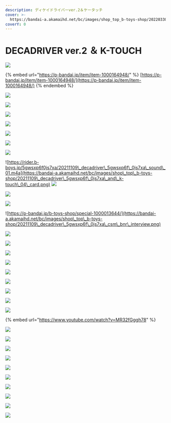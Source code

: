```yaml
---
description: ディケイドライバーver.2＆ケータッチ
cover: >-
  https://bandai-a.akamaihd.net/bc/images/shop_top_b-toys-shop/20220330_decadriver_5gwsxp6f_0js7xa_and_k-touch_03_02.jpg
coverY: 0
---
```


# DECADRIVER ver.2 ＆ K-TOUCH

![](https://bandai-a.akamaihd.net/bc/images/shop\_top\_b-toys-shop/20211109\_decadriver\_5gwsxp6f\_0js7xa\_cp\_logo\_decadriver2\_ktouch.png)

{% embed url="https://p-bandai.jp/item/item-1000164948/" %}
[https://p-bandai.jp/item/item-1000164948/](https://p-bandai.jp/item/item-1000164948/)
{% endembed %}

![](https://bandai-a.akamaihd.net/bc/images/shop\_top\_b-toys-shop/20211109\_decadriver\_5gwsxp6f\_0js7xa\_and\_k-touch\_01.jpg)

![](https://bandai-a.akamaihd.net/bc/images/shop\_top\_b-toys-shop/20211109\_decadriver\_5gwsxp6f\_0js7xa\_and\_k-touch\_02.jpg)

![](https://bandai-a.akamaihd.net/bc/images/shop\_top\_b-toys-shop/20211109\_decadriver\_5gwsxp6f\_0js7xa\_and\_k-touch\_03\_tit.jpg)

![](https://bandai-a.akamaihd.net/bc/images/shop\_top\_b-toys-shop/20211109\_decadriver\_5gwsxp6f\_0js7xa\_and\_k-touch\_03\_01.jpg)

![](https://bandai-a.akamaihd.net/bc/images/shop\_top\_b-toys-shop/20220330\_decadriver\_5gwsxp6f\_0js7xa\_and\_k-touch\_03\_02.jpg)

![](https://bandai-a.akamaihd.net/bc/images/shop\_top\_b-toys-shop/20211109\_decadriver\_5gwsxp6f\_0js7xa\_and\_k-touch\_04\_tit.jpg)

![](https://bandai-a.akamaihd.net/bc/images/shop\_top\_b-toys-shop/20211109\_decadriver\_5gwsxp6f\_0js7xa\_and\_k-touch\_04.jpg)

![https://rider.b-boys.jp/5gwsxp6f0js7xa/20211109\_decadriver\_5gwsxp6f\_0js7xa\_sound\_01.m4a](https://bandai-a.akamaihd.net/bc/images/shop\_top\_b-toys-shop/20211109\_decadriver\_5gwsxp6f\_0js7xa\_and\_k-touch\_04\_card.png) ![](https://bandai-a.akamaihd.net/bc/images/shop\_top\_b-toys-shop/20211109\_decadriver\_5gwsxp6f\_0js7xa\_and\_k-touch\_04\_notice.png)

![](https://bandai-a.akamaihd.net/bc/images/shop\_top\_b-toys-shop/20211109\_decadriver\_5gwsxp6f\_0js7xa\_and\_k-touch\_05\_stit.jpg)

![](https://bandai-a.akamaihd.net/bc/images/shop\_top\_b-toys-shop/20211109\_decadriver\_5gwsxp6f\_0js7xa\_and\_k-touch\_05.jpg)

![https://p-bandai.jp/b-toys-shop/special-1000013644/](https://bandai-a.akamaihd.net/bc/images/shop\_top\_b-toys-shop/20211109\_decadriver\_5gwsxp6f\_0js7xa\_csm\_bnr\_interview.png)

![](https://bandai-a.akamaihd.net/bc/images/shop\_top\_b-toys-shop/20211109\_decadriver\_5gwsxp6f\_0js7xa\_and\_k-touch\_06.jpg)

![](https://bandai-a.akamaihd.net/bc/images/shop\_top\_b-toys-shop/20211109\_decadriver\_5gwsxp6f\_0js7xa\_and\_k-touch\_07\_stit.jpg)

![](https://bandai-a.akamaihd.net/bc/images/shop\_top\_b-toys-shop/20211109\_decadriver\_5gwsxp6f\_0js7xa\_and\_k-touch\_07.jpg)

![](https://bandai-a.akamaihd.net/bc/images/shop\_top\_b-toys-shop/20211109\_decadriver\_5gwsxp6f\_0js7xa\_and\_k-touch\_08\_tit.jpg)

![](https://bandai-a.akamaihd.net/bc/images/shop\_top\_b-toys-shop/20211109\_decadriver\_5gwsxp6f\_0js7xa\_and\_k-touch\_08.jpg)

![](https://bandai-a.akamaihd.net/bc/images/shop\_top\_b-toys-shop/20211109\_decadriver\_5gwsxp6f\_0js7xa\_and\_k-touch\_09\_stit.jpg)

![](https://bandai-a.akamaihd.net/bc/images/shop\_top\_b-toys-shop/20211109\_decadriver\_5gwsxp6f\_0js7xa\_and\_k-touch\_09.jpg)

![](https://bandai-a.akamaihd.net/bc/images/shop\_top\_b-toys-shop/20211109\_decadriver\_5gwsxp6f\_0js7xa\_and\_k-touch\_10\_stit.jpg)

![](https://bandai-a.akamaihd.net/bc/images/shop\_top\_b-toys-shop/20211109\_decadriver\_5gwsxp6f\_0js7xa\_and\_k-touch\_10.jpg)

{% embed url="https://www.youtube.com/watch?v=MR32fGggh78" %}

![](https://bandai-a.akamaihd.net/bc/img/model/xl/1000164948\_1.jpg)

![](https://bandai-a.akamaihd.net/bc/img/model/xl/1000164948\_2.jpg)

![](https://bandai-a.akamaihd.net/bc/img/model/xl/1000164948\_3.jpg)

![](https://bandai-a.akamaihd.net/bc/img/model/xl/1000164948\_4.jpg)

![](https://bandai-a.akamaihd.net/bc/img/model/xl/1000164948\_5.jpg)

![](https://bandai-a.akamaihd.net/bc/img/model/xl/1000164948\_6.jpg)

![](https://bandai-a.akamaihd.net/bc/img/model/xl/1000164948\_7.jpg)

![](https://bandai-a.akamaihd.net/bc/img/model/xl/1000164948\_8.jpg)

![](https://bandai-a.akamaihd.net/bc/img/model/xl/1000164948\_9.jpg)

![](https://bandai-a.akamaihd.net/bc/img/model/xl/1000164948\_10.jpg)
